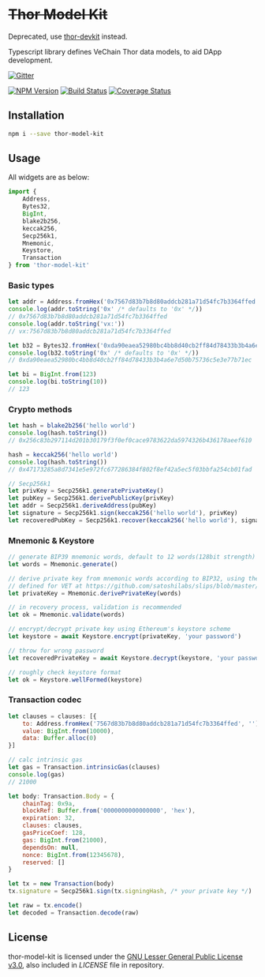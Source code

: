 # ~~Thor Model Kit~~

Deprecated, use [thor-devkit](https://github.com/vechain/thor-devkit.js) instead.



Typescript library defines VeChain Thor data models, to aid DApp development.

[![Gitter](https://badges.gitter.im/vechain/thor.svg)](https://gitter.im/vechain/thor?utm_source=badge&utm_medium=badge&utm_campaign=pr-badge)

[![NPM Version](https://badge.fury.io/js/thor-model-kit.svg)](https://www.npmjs.com/package/thor-model-kit)
[![Build Status](https://travis-ci.org/vechain/thor-model-kit.svg)](https://travis-ci.org/vechain/thor-model-kit)
[![Coverage Status](https://coveralls.io/repos/github/vechain/thor-model-kit/badge.svg?branch=master)](https://coveralls.io/github/vechain/thor-model-kit?branch=master)



## Installation

```bash
npm i --save thor-model-kit
```

## Usage

All widgets are as below:

```javascript
import { 
    Address,
    Bytes32,
    BigInt,
    blake2b256,
    keccak256,
    Secp256k1,
    Mnemonic,
    Keystore,
    Transaction
} from 'thor-model-kit'
```

### Basic types

```javascript
let addr = Address.fromHex('0x7567d83b7b8d80addcb281a71d54fc7b3364ffed', '0x' /* defaults to '0x' */)
console.log(addr.toString('0x' /* defaults to '0x' */))
// 0x7567d83b7b8d80addcb281a71d54fc7b3364ffed
console.log(addr.toString('vx:'))
// vx:7567d83b7b8d80addcb281a71d54fc7b3364ffed

let b32 = Bytes32.fromHex('0xda90eaea52980bc4bb8d40cb2ff84d78433b3b4a6e7d50b75736c5e3e77b71ec', '0x' /* defaults to '0x' */)
console.log(b32.toString('0x' /* defaults to '0x' */))
// 0xda90eaea52980bc4bb8d40cb2ff84d78433b3b4a6e7d50b75736c5e3e77b71ec

let bi = BigInt.from(123)
console.log(bi.toString(10))
// 123
```

### Crypto methods

```javascript
let hash = blake2b256('hello world')
console.log(hash.toString())
// 0x256c83b297114d201b30179f3f0ef0cace9783622da5974326b436178aeef610

hash = keccak256('hello world')
console.log(hash.toString())
// 0x47173285a8d7341e5e972fc677286384f802f8ef42a5ec5f03bbfa254cb01fad

// Secp256k1
let privKey = Secp256k1.generatePrivateKey()
let pubKey = Secp256k1.derivePublicKey(privKey)
let addr = Secp256k1.deriveAddress(pubKey)
let signature = Secp256k1.sign(keccak256('hello world'), privKey)
let recoveredPubKey = Secp256k1.recover(keccak256('hello world'), signature)
```

### Mnemonic & Keystore

```javascript
// generate BIP39 mnemonic words, default to 12 words(128bit strength)
let words = Mnemonic.generate()

// derive private key from mnemonic words according to BIP32, using the path `m/44'/818'/0'/0/0`.
// defined for VET at https://github.com/satoshilabs/slips/blob/master/slip-0044.md
let privateKey = Mnemonic.derivePrivateKey(words)

// in recovery process, validation is recommended
let ok = Mnemonic.validate(words)

// encrypt/decrypt private key using Ethereum's keystore scheme
let keystore = await Keystore.encrypt(privateKey, 'your password')

// throw for wrong password
let recoveredPrivateKey = await Keystore.decrypt(keystore, 'your password')

// roughly check keystore format
let ok = Keystore.wellFormed(keystore)
```

### Transaction codec

```javascript
let clauses = clauses: [{
    to: Address.fromHex('7567d83b7b8d80addcb281a71d54fc7b3364ffed', ''),
    value: BigInt.from(10000),
    data: Buffer.alloc(0)
}]

// calc intrinsic gas
let gas = Transaction.intrinsicGas(clauses)
console.log(gas)
// 21000

let body: Transaction.Body = {
    chainTag: 0x9a,
    blockRef: Buffer.from('0000000000000000', 'hex'),
    expiration: 32,
    clauses: clauses,
    gasPriceCoef: 128,
    gas: BigInt.from(21000),
    dependsOn: null,
    nonce: BigInt.from(12345678),
    reserved: []
}

let tx = new Transaction(body)
tx.signature = Secp256k1.sign(tx.signingHash, /* your private key */)

let raw = tx.encode()
let decoded = Transaction.decode(raw)
```

## License

thor-model-kit is licensed under the
[GNU Lesser General Public License v3.0](https://www.gnu.org/licenses/lgpl-3.0.html), also included
in *LICENSE* file in repository.
